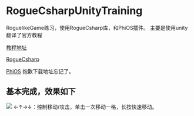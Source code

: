 # RogueCsharpUnityTraining
RoguelikeGame练习，使用RogueCsharp库，和PhiOS插件。
主要是使用unity翻译了官方教程

[教程地址](https://roguesharp.wordpress.com/)

[RogueCsharp](https://bitbucket.org/FaronBracy/roguesharp)

[PhiOS](http://pastebin.com/XfWNf1DJ)
抱歉下载地址忘记了。

## 基本完成，效果如下
![](http://i1.piimg.com/524586/876b2c43d7356c6ds.png)
←↑→↓：控制移动/攻击，单击一次移动一格，长按快速移动。